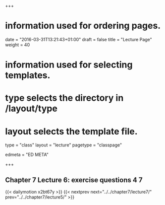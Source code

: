 +++
# information used for ordering pages.
date = "2016-03-31T13:21:43+01:00"
draft = false
title = "Lecture Page"
weight = 40

# information used for selecting templates.
# type selects the directory in /layout/type
# layout selects the template file.

type   = "class"
layout = "lecture"
pagetype = "classpage"





edmeta = "ED META"

+++
## Chapter 7 Lecture 6: exercise questions 4 7
{{< dailymotion x2bt67y >}}
{{< nextprev next="../../chapter7/lecture7/"     prev="../../chapter7/lecture5/"  >}}

